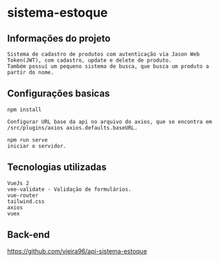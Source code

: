 # sistema-estoque

## Informações do projeto

```
Sistema de cadastro de produtos com autenticação via Jason Web Token(JWT), com cadastro, update e delete de produto.
Também possuí um pequeno sistema de busca, que busca um produto a partir do nome.
```

## Configurações basicas

```
npm install
```

``` 
Configurar URL base da api no arquivo do axios, que se encontra em /src/plugins/axios axios.defaults.baseURL.
```

```
npm run serve
iniciar o servidor.
```

## Tecnologias utilizadas

```
VueJs 2
vee-validate - Validação de formulários.
vue-router
tailwind.css
axios
vuex
```
## Back-end

<a>https://github.com/vieira96/api-sistema-estoque</a>
